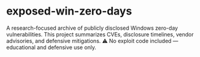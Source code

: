 # exposed-win-zero-days
A research-focused archive of publicly disclosed Windows zero-day vulnerabilities.  This project summarizes CVEs, disclosure timelines, vendor advisories, and defensive mitigations.  ⚠️ No exploit code included — educational and defensive use only.
